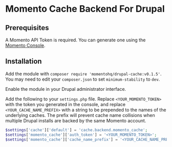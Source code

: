 # Momento Cache Backend For Drupal

## Prerequisites

A Momento API Token is required. You can generate one using the [Momento Console](https://console.gomomento.com/).

## Installation

Add the module with `composer require 'momentohq/drupal-cache:v0.1.5'`. You may need to edit your `composer.json` to set `minimum-stability` to `dev`.

Enable the module in your Drupal administrator interface.

Add the following to your `settings.php` file. Replace `<YOUR_MOMENTO_TOKEN>` with the token you generated in the console, and replace `<YOUR_CACHE_NAME_PREFIX>` with a string to be prepended to the names of the underlying caches. The prefix will prevent cache name collisions when multiple Drupal installs are backed by the same Momento account.

```php
$settings['cache']['default'] = 'cache.backend.momento_cache';
$settings['momento_cache']['auth_token'] = '<YOUR_MOMENTO_TOKEN>';
$settings['momento_cache']['cache_name_prefix'] = '<YOUR_CACHE_NAME_PREFIX>';
```
